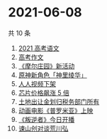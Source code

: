# 2021-06-08

共 10 条

<!-- BEGIN -->
<!-- 最后更新时间 Tue Jun 08 2021 03:16:08 GMT+0800 (China Standard Time) -->

1. [2021 高考语文](https://www.zhihu.com/search?q=高考语文)
2. [高考作文](https://www.zhihu.com/search?q=高考作文)
3. [《摩尔庄园》新活动](https://www.zhihu.com/search?q=摩尔庄园)
4. [原神新角色「神里绫华」](https://www.zhihu.com/search?q=原神)
5. [人人视频下架](https://www.zhihu.com/search?q=人人视频)
6. [芯片价格飙涨 5 倍](https://www.zhihu.com/search?q=芯片)
7. [土地出让金划归税务部门所有](https://www.zhihu.com/search?q=土地出让金)
8. [动画电影《普罗米亚》上映](https://www.zhihu.com/search?q=普罗米亚)
9. [《叛逆者》今日开播](https://www.zhihu.com/search?q=叛逆者)
10. [谏山创对谈荒川弘](https://www.zhihu.com/search?q=谏山创)

<!-- END -->
